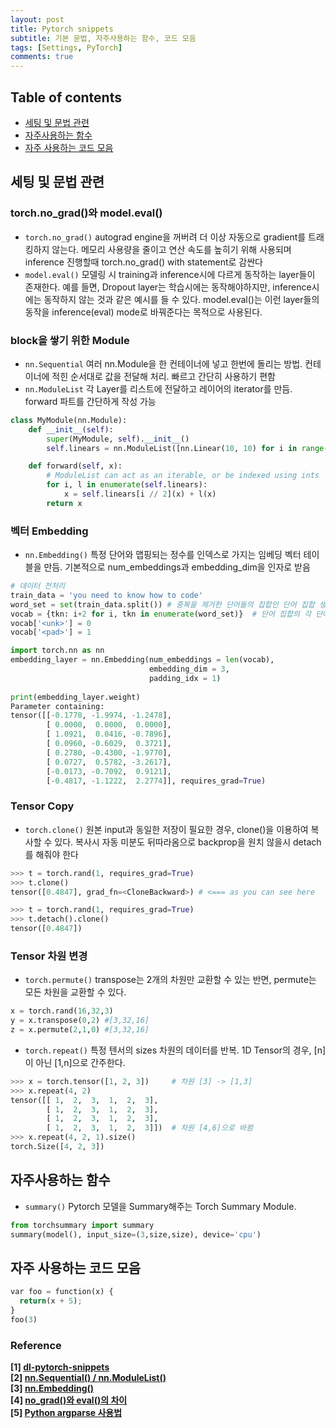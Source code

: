 ```yaml
---
layout: post
title: Pytorch snippets
subtitle: 기본 문법, 자주사용하는 함수, 코드 모음
tags: [Settings, PyTorch]
comments: true
---
```


## Table of contents
- [세팅 및 문법 관련](#세팅-및-문법-관련)
- [자주사용하는 함수](#자주사용하는-함수)
- [자주 사용하는 코드 모음](#자주-사용하는-코드-모음)  

## 세팅 및 문법 관련  
### torch.no_grad()와 model.eval()
- `torch.no_grad()` autograd engine을 꺼버려 더 이상 자동으로 gradient를 트래킹하지 않는다. 메모리 사용량을 줄이고 연산 속도를 높히기 위해 사용되며 inference 진행할때 torch.no_grad() with statement로 감싼다
- `model.eval()` 모델링 시 training과 inference시에 다르게 동작하는 layer들이 존재한다. 예를 들면, Dropout layer는 학습시에는 동작해야하지만, inference시에는 동작하지 않는 것과 같은 예시를 들 수 있다. model.eval()는 이런 layer들의 동작을 inference(eval) mode로 바꿔준다는 목적으로 사용된다. 


### block을 쌓기 위한 Module  
- `nn.Sequential` 여러 nn.Module을 한 컨테이너에 넣고 한번에 돌리는 방법. 컨테이너에 적힌 순서대로 값을 전달해 처리. 빠르고 간단히 사용하기 편함
- `nn.ModuleList` 각 Layer를 리스트에 전달하고 레이어의 iterator를 만듬. forward 파트를 간단하게 작성 가능  

```python
class MyModule(nn.Module):
    def __init__(self):
        super(MyModule, self).__init__()
        self.linears = nn.ModuleList([nn.Linear(10, 10) for i in range(10)])

    def forward(self, x):
        # ModuleList can act as an iterable, or be indexed using ints
        for i, l in enumerate(self.linears):
            x = self.linears[i // 2](x) + l(x)
        return x  
```

### 벡터 Embedding  
- `nn.Embedding()` 특정 단어와 맵핑되는 정수를 인덱스로 가지는 임베딩 벡터 테이블을 만듬. 기본적으로 num_embeddings과 embedding_dim을 인자로 받음

```python
# 데이터 전처리
train_data = 'you need to know how to code'
word_set = set(train_data.split()) # 중복을 제거한 단어들의 집합인 단어 집합 생성.
vocab = {tkn: i+2 for i, tkn in enumerate(word_set)}  # 단어 집합의 각 단어에 고유한 정수 맵핑.
vocab['<unk>'] = 0
vocab['<pad>'] = 1
```  
  
```python
import torch.nn as nn
embedding_layer = nn.Embedding(num_embeddings = len(vocab), 
                               embedding_dim = 3,
                               padding_idx = 1)
                               
print(embedding_layer.weight)
Parameter containing:
tensor([[-0.1778, -1.9974, -1.2478],
        [ 0.0000,  0.0000,  0.0000],
        [ 1.0921,  0.0416, -0.7896],
        [ 0.0960, -0.6029,  0.3721],
        [ 0.2780, -0.4300, -1.9770],
        [ 0.0727,  0.5782, -3.2617],
        [-0.0173, -0.7092,  0.9121],
        [-0.4817, -1.1222,  2.2774]], requires_grad=True)
```

### Tensor Copy
- `torch.clone()` 원본 input과 동일한 저장이 필요한 경우, clone()을 이용하여 복사할 수 있다. 복사시 자동 미분도 뒤따라옴으로 backprop을 원치 않을시 detach를 해줘야 한다  

```python
>>> t = torch.rand(1, requires_grad=True)
>>> t.clone()
tensor([0.4847], grad_fn=<CloneBackward>) # <=== as you can see here

>>> t = torch.rand(1, requires_grad=True)
>>> t.detach().clone()
tensor([0.4847])
```

### Tensor 차원 변경
- `torch.permute()` transpose는 2개의 차원만 교환할 수 있는 반면, permute는 모든 차원을 교환할 수 있다.  
```python
x = torch.rand(16,32,3)
y = x.transpose(0,2) #[3,32,16]
z = x.permute(2,1,0) #[3,32,16]
```


- `torch.repeat()` 특정 텐서의 sizes 차원의 데이터를 반복. 1D Tensor의 경우, [n]이 아닌 [1,n]으로 간주한다.
```python
>>> x = torch.tensor([1, 2, 3])     # 차원 [3] -> [1,3]
>>> x.repeat(4, 2)
tensor([[ 1,  2,  3,  1,  2,  3],
        [ 1,  2,  3,  1,  2,  3],
        [ 1,  2,  3,  1,  2,  3],
        [ 1,  2,  3,  1,  2,  3]])  # 차원 [4,6]으로 바뀜
>>> x.repeat(4, 2, 1).size()
torch.Size([4, 2, 3])
```

## 자주사용하는 함수
- `summary()` Pytorch 모델을 Summary해주는 Torch Summary Module.

```python
from torchsummary import summary
summary(model(), input_size=(3,size,size), device='cpu')
```


## 자주 사용하는 코드 모음

```python
var foo = function(x) {
  return(x + 5);
}
foo(3)
```

### Reference
**[1] [dl-pytorch-snippets](https://gaussian37.github.io/dl-pytorch-snippets/#dataloader%EC%9D%98-pin_memory-1)**  
**[2] [nn.Sequential() / nn.ModuleList()](https://gaussian37.github.io/dl-pytorch-snippets/#dataloader%EC%9D%98-pin_memory-1)**   
**[3] [nn.Embedding()](https://wikidocs.net/64779)**  
**[4] [no_grad()와 eval()의 차이](https://coffeedjimmy.github.io/pytorch/2019/11/05/pytorch_nograd_vs_train_eval/)**  
**[5] [Python argparse 사용법](https://greeksharifa.github.io/references/2019/02/12/argparse-usage/)**  


